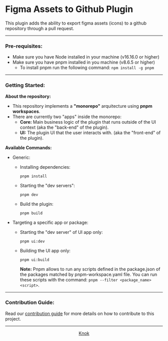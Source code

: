 # Figma Assets to Github Plugin

This plugin adds the ability to export figma assets (icons) to a github repository through a pull request.

---

### Pre-requisites:

- Make sure you have Node installed in your machine (v16.16.0 or higher)
- Make sure you have pnpm installed in you machine (v8.6.5 or higher)
  - To install pnpm run the following command: `npm install -g pnpm`

---

### Getting Started:

**About the repository:**

- This repository implements a **"monorepo"** arquitecture using **pnpm workspaces**.
- There are currently two "apps" inside the monorepo:
  - **Core:** Main business logic of the plugin that runs outside of the UI context (aka the "back-end" of the plugin).
  - **UI:** The plugin UI that the user interacts with. (aka the "front-end" of the plugin).

**Available Commands:**

- Generic:

  - Installing dependencies:

    ```
    pnpm install
    ```

  - Starting the "dev servers":

    ```
    pnpm dev
    ```

  - Build the plugin:

    ```
    pnpm build
    ```

- Targeting a specific app or package:
  - Starting the "dev server" of UI app only:
    ```
    pnpm ui:dev
    ```
  - Building the UI app only:
    ```
    pnpm ui:build
    ```
    **Note:** Pnpm allows to run any scripts defined in the package.json of the packages matched by pnpm-workspace.yaml file. You can run these scripts with the command: `pnpm --filter <package_name> <script>`.

---

### Contribution Guide:

Read our [contribution guide](./CONTRIBUTING.md) for more details on how to contribute to this project.

---

<p align="center">
    <a href="https://knokcare.com">Knok</a>
</p>
